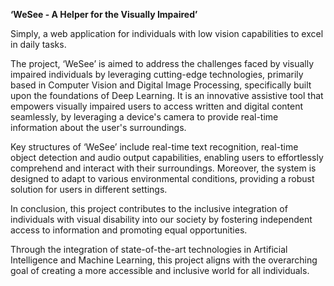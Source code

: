 **‘WeSee - A Helper for the Visually Impaired’**

Simply, a web application for individuals with low vision capabilities to excel in daily tasks.

The project, ‘WeSee’ is aimed to address the challenges faced by visually impaired individuals by leveraging cutting-edge technologies, primarily based in Computer Vision and Digital Image Processing, specifically built upon the foundations of Deep Learning.
It is an innovative assistive tool that empowers visually impaired users to access written and digital content seamlessly, by leveraging a device's camera to provide real-time information about the user's surroundings.

Key structures of ‘WeSee’ include real-time text recognition, real-time object detection and audio output capabilities, enabling users to effortlessly comprehend and interact with their surroundings. Moreover, the system is designed to adapt to various environmental conditions, providing a robust solution for users in different settings.

In conclusion, this project contributes to the inclusive integration of individuals with visual disability into our society by fostering independent access to information and promoting equal opportunities.

Through the integration of state-of-the-art technologies in Artificial Intelligence and Machine Learning, this project aligns with the overarching goal of creating a more accessible and inclusive world for all individuals.
